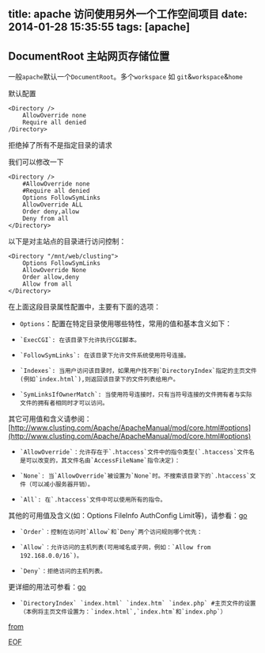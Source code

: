 title: apache 访问使用另外一个工作空间项目
date: 2014-01-28 15:35:55
tags: [apache]
---

## DocumentRoot 主站网页存储位置

一般`apache`默认一个`DocumentRoot`。多个`workspace` 如 `git`&`workspace`&`home`

默认配置

	<Directory />
	    AllowOverride none
	    Require all denied
	/Directory>

拒绝掉了所有不是指定目录的请求

我们可以修改一下

	<Directory />
	    #AllowOverride none
	    #Require all denied
		Options FollowSymLinks
	    AllowOverride ALL
	    Order deny,allow
	    Deny from all
	</Directory>

<!-- more -->

以下是对主站点的目录进行访问控制： 

	<Directory "/mnt/web/clusting"> 
		Options FollowSymLinks 
		AllowOverride None 
		Order allow,deny 
		Allow from all 
	</Directory> 

在上面这段目录属性配置中，主要有下面的选项： 
* `Options`：配置在特定目录使用哪些特性，常用的值和基本含义如下： 

*     `ExecCGI`: 在该目录下允许执行CGI脚本。 

*     `FollowSymLinks`: 在该目录下允许文件系统使用符号连接。 

*     `Indexes`: 当用户访问该目录时，如果用户找不到`DirectoryIndex`指定的主页文件(例如`index.html`),则返回该目录下的文件列表给用户。

*     `SymLinksIfOwnerMatch`: 当使用符号连接时，只有当符号连接的文件拥有者与实际文件的拥有者相同时才可以访问。 

其它可用值和含义请参阅：[http://www.clusting.com/Apache/ApacheManual/mod/core.html#options](http://www.clusting.com/Apache/ApacheManual/mod/core.html#options)

*     `AllowOverride`：允许存在于`.htaccess`文件中的指令类型(`.htaccess`文件名是可以改变的，其文件名由`AccessFileName`指令决定)： 

*     `None`: 当`AllowOverride`被设置为`None`时。不搜索该目录下的`.htaccess`文件（可以减小服务器开销）。 

*     `All`: 在`.htaccess`文件中可以使用所有的指令。 

其他的可用值及含义(如：Options FileInfo AuthConfig Limit等)，请参看：[go](http://www.clusting.com/Apache/ApacheManual/mod/core.html#AllowOverride)

*     `Order`：控制在访问时`Allow`和`Deny`两个访问规则哪个优先： 

*     `Allow`：允许访问的主机列表(可用域名或子网，例如：`Allow from 192.168.0.0/16`)。 

*     `Deny`：拒绝访问的主机列表。 

更详细的用法可参看：[go](http://www.clusting.com/Apache/ApacheManual/mod/mod_access.html#order)

*     `DirectoryIndex` `index.html` `index.htm` `index.php` #主页文件的设置（本例将主页文件设置为：`index.html`,`index.htm`和`index.php`） 

[from](http://liudaoru.iteye.com/blog/336338)


<abbr title="End of file">EOF</abbr>
